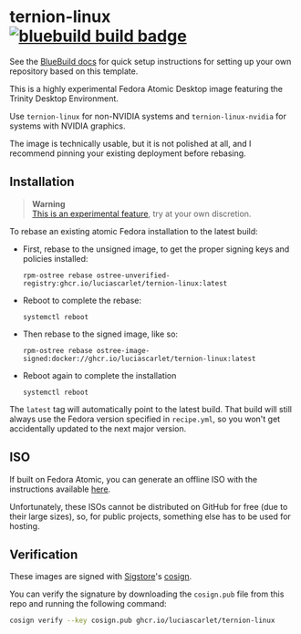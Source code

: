# ternion-linux &nbsp; [![bluebuild build badge](https://github.com/luciascarlet/ternion-linux/actions/workflows/build.yml/badge.svg)](https://github.com/luciascarlet/ternion-linux/actions/workflows/build.yml)

See the [BlueBuild docs](https://blue-build.org/how-to/setup/) for quick setup instructions for setting up your own repository based on this template.

This is a highly experimental Fedora Atomic Desktop image featuring the Trinity Desktop Environment.

Use `ternion-linux` for non-NVIDIA systems and `ternion-linux-nvidia` for systems with NVIDIA graphics.

The image is technically usable, but it is not polished at all, and I recommend pinning your existing deployment before rebasing.

## Installation

> **Warning**  
> [This is an experimental feature](https://www.fedoraproject.org/wiki/Changes/OstreeNativeContainerStable), try at your own discretion.

To rebase an existing atomic Fedora installation to the latest build:

- First, rebase to the unsigned image, to get the proper signing keys and policies installed:
  ```
  rpm-ostree rebase ostree-unverified-registry:ghcr.io/luciascarlet/ternion-linux:latest
  ```
- Reboot to complete the rebase:
  ```
  systemctl reboot
  ```
- Then rebase to the signed image, like so:
  ```
  rpm-ostree rebase ostree-image-signed:docker://ghcr.io/luciascarlet/ternion-linux:latest
  ```
- Reboot again to complete the installation
  ```
  systemctl reboot
  ```

The `latest` tag will automatically point to the latest build. That build will still always use the Fedora version specified in `recipe.yml`, so you won't get accidentally updated to the next major version.

## ISO

If built on Fedora Atomic, you can generate an offline ISO with the instructions available [here](https://blue-build.org/learn/universal-blue/#fresh-install-from-an-iso).

Unfortunately, these ISOs cannot be distributed on GitHub for free (due to their large sizes), so, for public projects, something else has to be used for hosting.

## Verification

These images are signed with [Sigstore](https://www.sigstore.dev/)'s [cosign](https://github.com/sigstore/cosign).

You can verify the signature by downloading the `cosign.pub` file from this repo and running the following command:

```bash
cosign verify --key cosign.pub ghcr.io/luciascarlet/ternion-linux
```
